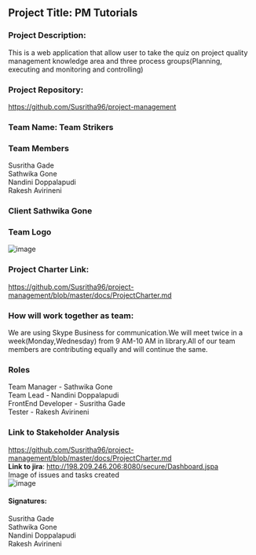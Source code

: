 <b><h2>Project Title: 	PM Tutorials</h2></b>
<b><h3>Project Description:</h3></b>
This is a web application that allow user to take the quiz on project quality management knowledge area and three process groups(Planning, executing and monitoring and controlling) </br>
<b><h3>Project Repository:</h3></b>
https://github.com/Susritha96/project-management
<b><h3>Team Name: Team Strikers</h3></b>
<b><h3>Team Members</h3></b>
Susritha Gade</br>
Sathwika Gone</br>
Nandini Doppalapudi</br>
Rakesh Avirineni</br>
<b><h3>Client Sathwika Gone</h3></b>
<b><h3>Team Logo</h3></b>
![image](https://user-images.githubusercontent.com/42945790/57961463-ba915f80-78d4-11e9-95c3-02a0ed8c2540.png)
<b><h3>Project Charter Link:</h3></b>
https://github.com/Susritha96/project-management/blob/master/docs/ProjectCharter.md</br>
<b><h3>How will work together as team:</h3></b>
We are using Skype Business for communication.We will meet twice in a week(Monday,Wednesday) from 9 AM-10 AM in library.All of our team members are contributing equally and will continue the same.</br>
<b><h3>Roles</h3></b>
Team Manager - Sathwika Gone</br>
Team Lead - Nandini Doppalapudi</br>
FrontEnd Developer - Susritha Gade</br>
Tester - Rakesh Avirineni</br>
<b><h3>Link to Stakeholder Analysis</h3></b>
https://github.com/Susritha96/project-management/blob/master/docs/ProjectCharter.md</br>
<b>Link to jira</b>:
http://198.209.246.206:8080/secure/Dashboard.jspa<br>
Image of issues and tasks created <br>
![image](https://user-images.githubusercontent.com/42945790/58363694-019bc980-7e6e-11e9-9811-497a84515c6d.png)
<b><h4>Signatures:</h4></b>
Susritha Gade</br>
Sathwika Gone</br>
Nandini Doppalapudi</br>
Rakesh Avirineni</br>







